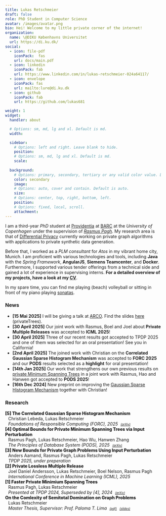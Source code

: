 ```yaml
---
title: Lukas Retschmeier
draft: false
role: PhD Student in Computer Science
avatar: /images/avatar.png
bio: Hei! Welcome to my little private corner of the internet! 
organization:
  name: \@DIKU Københavns Universitet
  url: https://di.ku.dk/
social:
  - icon: file-pdf
    iconPack:  fas
    url: docs/main.pdf
  - icon: linkedin
    iconPack: fab
    url: https://www.linkedin.com/in/lukas-retschmeier-024a64117/
  - icon: envelope
    iconPack: fas
    url: mailto:lure@di.ku.dk
  - icon: github
    iconPack: fab
    url: https://github.com/lukas681

weight: 1
widget:
  handler: about

  # Options: sm, md, lg and xl. Default is md.
  width:

  sidebar:
    # Options: left and right. Leave blank to hide.
    position:
    # Options: sm, md, lg and xl. Default is md.
    scale:
  
  background:
    # Options: primary, secondary, tertiary or any valid color value. Default is primary.
    color: secondary
    image:
    # Options: auto, cover and contain. Default is auto.
    size:
    # Options: center, top, right, bottom, left.
    position:
    # Options: fixed, local, scroll.
    attachment: 
---
```


I am a third-year *PhD* student at <a href="https://www.rasmuspagh.net/providentia/">Providentia</a> at <a href="https://barc.ku.dk/">BARC</a> at the *University of Copenhagen* under the supervision of <a href="https://rasmuspagh.net/">*Rasmus Pagh*</a>.
My research area is that of <a href="https://dl.acm.org/doi/10.1007/11681878_14">Differential Privacy</a> currently working on private graph algorithms with applications to private synthetic data generation.

Before that, I worked as a _PLM consultant_ for _Atos_ in my vibrant home city, Munich.
I am proficient with various technologies and tools, including **Java** with the *Spring Framework*, **AngularJS**, **Siemens Teamcenter**, and **Docker**.
Furthermore, I supported various tender offerings from a technical side and gained a lot of experience in supervising interns.
**For a detailed overview of my projects, have a look at my <a href="docs/main.pdf">CV</a>**.
<!--I am a strong advocate of <a href="https://agilemanifesto.org/">agile</a> methodologies like <a href="https://www.scrum.org/resources/what-scrum-module">Scrum</a>.-->

In my spare time, you can find me playing (beach) volleyball or sitting in front of my piano playing <a href="https://www.youtube.com/watch?v=Wqx7eFpJ1co">sonatas</a>.

### News

* **[15 Mai 2025]** I will be giving a talk at <a href="https://itu.dk/~palt/arcoatitu25.html">ARCO</a>. Find the slides <a href="docs/papers/presentations/ARCO-2025-MST-Final.pdf">here</a> (privateTrees).
* **[30 April 2025]** Our joint work with Rasmus, Boel and Joel about **Private Multiple Releases** was accepted to **ICML 2025**!
* **[30 April 2025]** Three of our recent results got accepted to TPDP 2025 and one of them was selected for an oral presentation! See you in California!
* **[2nd April 2025]** The joined work with Christian on the **Correlated Gaussian Sparse Histogram Mechanism** was accepted to **FORC 2025** and our **PODS** results selected as a **highlight** for oral presentation!
* **[14th Jan 2025]** Our work that strengthens our own previous results on <a href="https://arxiv.org/abs/2412.10130">private Minimum Spanning Trees</a> in a joint work with Rasmus, Hao and Hanwen got accepted to **PODS 2025**!
* **[16th Dec 2024]** New preprint on improving the <a href="https://arxiv.org/abs/2412.10357">Gaussian Sparse Histogram Mechanism</a> together with Christian!

### Research

<div>
   <div class="" style="font-weight:800"><span class="year">[5] The Correlated Gaussian Sparse Histogram Mechanism</div>
  <span style="margin-left:10px" class="author">Christian Lebeda, Lukas Retschmeier</span>
  <div style="margin-left:10px;margin-top:0px;font-style:italic">
    <span class="title"> Foundations of Responsible Computing (FORC), 2025</span>
    <span class="" style="margin-left:5px"><a class="url" style="font-size:10px" href="https://arxiv.org/abs/2412.10357">(arXiv)</a></span>
  </div>
</div>

<div>
   <div class="" style="font-weight:800"><span class="year">[4] Optimal Bounds for Private Minimum Spanning Trees via Input Perturbation</div>
  <span style="margin-left:10px" class="author">Rasmus Pagh, Lukas Retschmeier, Hao Wu, Hanwen Zhang </span>
  <div style="margin-left:10px;margin-top:0px;font-style:italic">
    <span class="title">The Principles of Database System (PODS), 2025</span>
    <span class="" style="margin-left:5px"><a class="url" style="font-size:10px" href="https://arxiv.org/abs/2412.10130">(arXiv)</a></span>
  </div>
</div>

<div>
   <div class="" style="font-weight:800"><span class="year">[3] New Bounds for Private Graph Problems Using Input Perturbation</div>
  <span style="margin-left:10px" class="author">Anders Aamand, Rasmus Pagh, Lukas Retschmeier</span>
  <div style="margin-left:10px;margin-top:0px;font-style:italic">
    <span class="title">TPDP 2025, under preperation</span>
  </div>
</div>

<div>
   <div class="" style="font-weight:800"><span class="year">[2] Private Lossless  Multiple Release</div>
  <span style="margin-left:10px" class="author">Joel Daniel Andersson, Lukas Retschmeier, Boel Nelson, Rasmus Pagh</span>
  <div style="margin-left:10px;margin-top:0px;font-style:italic">
    <span class="title">International Conference in Machine Learning (ICML), 2025</span>
  </div>
</div>

<div>
   <div class="" style="font-weight:800"><span class="year">[1] Faster Private Minimium Spanning Trees</div>
  <span style="margin-left:10px" class="author">Rasmus Pagh, Lukas Retschmeier</span>
  <div style="margin-left:10px;margin-top:0px;font-style:italic">
    <span class="title">Presented at TPDP 2024, Superseded by [4], 2024</span>
    <span class="" style="margin-left:5px"><a class="url" style="font-size:10px" href="https://arxiv.org/abs/2408.06997">(arXiv)</a></span>
  </div>
</div>

<div>
   <div class="" style="font-weight:800"><span class="year">On the Comlexity of Semitotal Domination on Graph Problems</div>
  <span style="margin-left:10px" class="author">Lukas Retschmeier</span>
  <div style="margin-left:10px;margin-top:0px;font-style:italic">
    <span class="title">Master Thesis, Supervisor: Prof. Paloma T. Lima</span>
    <span class="" style="margin-left:5px"><a class="url" style="font-size:10px" href="doc/papers/mt.pdf">(pdf)</a></span>
    <span class="" style="margin-left:5px"><a class="url" style="font-size:10px" href="doc/papers/presentation-mt.pdf">(slides)</a></span>
  </div>
</div>